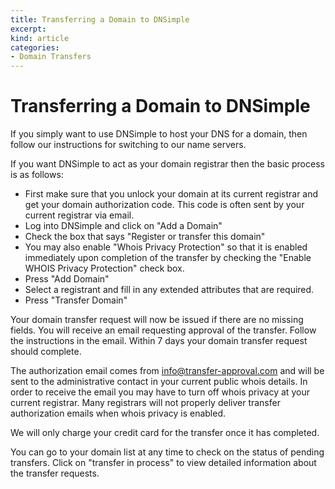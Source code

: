 ```yaml
---
title: Transferring a Domain to DNSimple
excerpt: 
kind: article
categories:
- Domain Transfers
---
```


# Transferring a Domain to DNSimple

If you simply want to use DNSimple to host your DNS for a domain, then follow our instructions for switching to our name servers.

If you want DNSimple to act as your domain registrar then the basic process is as follows:

- First make sure that you unlock your domain at its current registrar and get your domain authorization code. This code is often sent by your current registrar via email.
- Log into DNSimple and click on "Add a Domain"
- Check the box that says "Register or transfer this domain"
- You may also enable "Whois Privacy Protection" so that it is enabled immediately upon completion of the transfer by checking the "Enable WHOIS Privacy Protection" check box.
- Press "Add Domain"
- Select a registrant and fill in any extended attributes that are required.
- Press "Transfer Domain"

Your domain transfer request will now be issued if there are no missing fields. You will receive an email requesting approval of the transfer. Follow the instructions in the email. Within 7 days your domain transfer request should complete.

The authorization email comes from info@transfer-approval.com and will be sent to the administrative contact in your current public whois details. In order to receive the email you may have to turn off whois privacy at your current registrar. Many registrars will not properly deliver transfer authorization emails when whois privacy is enabled. 

We will only charge your credit card for the transfer once it has completed.

You can go to your domain list at any time to check on the status of pending transfers. Click on "transfer in process" to view detailed information about the transfer requests.

